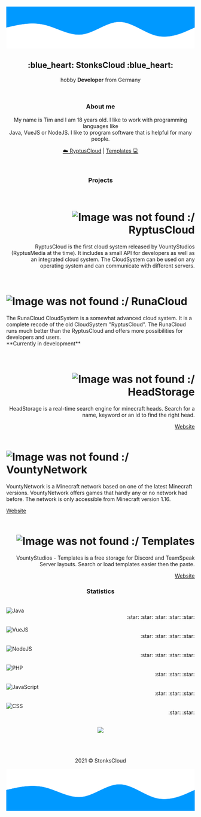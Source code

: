 ![alt text](./wave-down.svg)

<h2 align="center">:blue_heart: StonksCloud :blue_heart:</h2>
<p align="center">hobby <b>Developer</b> from Germany</p>

<br>
<h3 align="center"><strong>About me</strong></h3>
<p align="center">
  My name is Tim and I am 18 years old. I like to work with programming languages like<br> Java, VueJS or NodeJS. I like to program software that is helpful for many people.
</p>

<div align="center">
  
  [:cloud: RyptusCloud](https://github.com/VountyStudios/RyptusCloud) |
  [Templates :computer:](https://studios.vounty.net/templates/)

</div>

<br>
<h3 align="center"><strong>Projects</strong></h3><br>
<div>
  
  <div align="right">
    <h1><img src="https://studios.vounty.net/images/projects/ryptuscloud.png" alt="Image was not found :/" height="auto" width="25px"> RyptusCloud</h1>
    <p>RyptusCloud is the first cloud system released by VountyStudios (RyptusMedia at the time). It includes a small API for developers as well as an integrated cloud system. The CloudSystem can be used on any operating system and can communicate with different servers.</p>
  </div>
   <br>
  <div align="left">
    <h1><img src="https://studios.vounty.net/images/projects/runacloud.png" alt="Image was not found :/" height="auto" width="30px"> RunaCloud</h1>
    <p>The RunaCloud CloudSystem is a somewhat advanced cloud system. It is a complete recode of the old CloudSystem "RyptusCloud". The RunaCloud runs much better than the RyptusCloud and offers more possibilities for developers and users.<br>**Currently in development**</p>
  </div>
   <br>
  <div align="right">
    <h1><img src="https://studios.vounty.net/images/projects/headstorage.png" alt="Image was not found :/" height="auto" width="30px"> HeadStorage</h1>
    <p>HeadStorage is a real-time search engine for minecraft heads. Search for a name, keyword or an id to find the right head.</p>
    <a href="https://studios.vounty.net/heads/" target="_blank">Website</a>
  </div>
   <br>
  <div align="left">
    <h1><img src="http://studios.vounty.net/images/projects/vountynetwork.png" alt="Image was not found :/" height="auto" width="30px"> VountyNetwork</h1>
    <p>VountyNetwork is a Minecraft network based on one of the latest Minecraft versions. VountyNetwork offers games that hardly any or no network had before. The network is only accessible from Minecraft version 1.16.</p>
    <a href="https://vounty.net/" target="_blank">Website</a>
  </div>
   <br>
  <div align="right">
    <h1><img src="http://vounty.net/Logo.png" alt="Image was not found :/" height="auto" width="30px"> Templates</h1>
    <p>VountyStudios - Templates is a free storage for Discord and TeamSpeak Server layouts. Search or load templates easier then the paste.</p>
    <a href="https://studios.vounty.net/templates/" target="_blank">Website</a>
  </div>
  
</div

<br>
<h3 align="center"><strong>Statistics</strong></h3><br>
<img align="left" src="https://img.icons8.com/color/50/000000/java-coffee-cup-logo.png" height="auto">Java</img><div align="right">:star: :star: :star: :star: :star:</div><br>
<img align="left" src="https://img.icons8.com/windows/50/000000/vuejs.png" height="auto">VueJS</img><div align="right">:star: :star: :star: :star:</div><br>
<img align="left" src="https://img.icons8.com/color/50/000000/nodejs.png" height="auto">NodeJS</img><div align="right">:star: :star: :star: :star:</div><br>
<img align="left" src="https://img.icons8.com/ios/50/000000/php-logo.png" height="auto">PHP</img><div align="right">:star: :star: :star:</div><br>
<img align="left" src="https://img.icons8.com/color/48/000000/javascript--v1.png" height="auto">JavaScript</img><div align="right">:star: :star: :star:</div><br>
<img align="left" src="https://img.icons8.com/color/50/000000/css3.png" height="auto">CSS</img><div align="right">:star: :star:</div><br>

<p align="center">
  <img src="https://github-readme-stats.vercel.app/api?username=StonksCloud&show_icons=true&theme=radical" />
</p>

<br><br>
<p align="center">2021 &copy; StonksCloud</p>

![alt text](./wave.svg)
